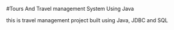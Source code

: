 #Tours And Travel management System Using Java

this is travel management project built using Java, JDBC and SQL
